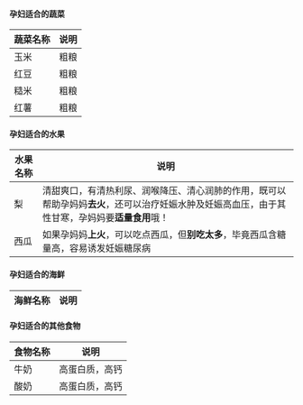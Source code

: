 

#### 孕妇适合的蔬菜
| 蔬菜名称 | 说明  |
| ------------ | ------------ |
|玉米|粗粮|
|红豆|粗粮|
|糙米|粗粮|
|红薯|粗粮|

#### 孕妇适合的水果

| 水果名称 | 说明  |
| ------------ | ------------ |
|梨|清甜爽口，有清热利尿、润喉降压、清心润肺的作用，既可以帮助孕妈妈**去火**，还可以治疗妊娠水肿及妊娠高血压，由于其性甘寒，孕妈妈要**适量食用**哦！|
|西瓜|如果孕妈妈**上火**，可以吃点西瓜，但**别吃太多**，毕竟西瓜含糖量高，容易诱发妊娠糖尿病|

#### 孕妇适合的海鲜

| 海鲜名称 | 说明  |
| ------------ | ------------ |

#### 孕妇适合的其他食物

| 食物名称 | 说明  |
| ------------ | ------------ |
|牛奶|高蛋白质，高钙|
|酸奶|高蛋白质，高钙|

